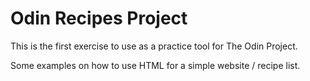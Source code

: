 # Odin Recipes Project

This is the first exercise to use as a practice tool for The Odin Project. 

Some examples on how to use HTML for a simple website / recipe list. 

#